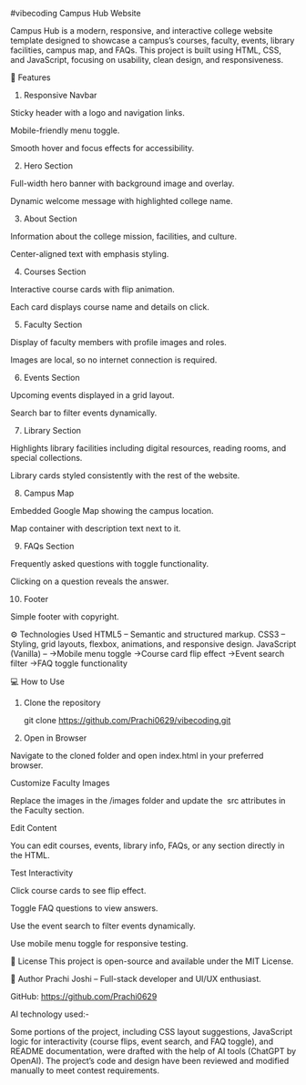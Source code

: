 #vibecoding
Campus Hub Website

Campus Hub is a modern, responsive, and interactive college website template designed to showcase a campus’s courses, faculty, events, library facilities, campus map, and FAQs. This project is built using HTML, CSS, and JavaScript, focusing on usability, clean design, and responsiveness.

📂 Features
1. Responsive Navbar

Sticky header with a logo and navigation links.

Mobile-friendly menu toggle.

Smooth hover and focus effects for accessibility.

2. Hero Section

Full-width hero banner with background image and overlay.

Dynamic welcome message with highlighted college name.

3. About Section

Information about the college mission, facilities, and culture.

Center-aligned text with emphasis styling.

4. Courses Section

Interactive course cards with flip animation.

Each card displays course name and details on click.

5. Faculty Section

Display of faculty members with profile images and roles.

Images are local, so no internet connection is required.

6. Events Section

Upcoming events displayed in a grid layout.

Search bar to filter events dynamically.

7. Library Section

Highlights library facilities including digital resources, reading rooms, and special collections.

Library cards styled consistently with the rest of the website.

8. Campus Map

Embedded Google Map showing the campus location.

Map container with description text next to it.

9. FAQs Section

Frequently asked questions with toggle functionality.

Clicking on a question reveals the answer.

10. Footer

Simple footer with copyright.

⚙️ Technologies Used
HTML5 – Semantic and structured markup.
CSS3 – Styling, grid layouts, flexbox, animations, and responsive design.
JavaScript (Vanilla) –
->Mobile menu toggle
->Course card flip effect
->Event search filter
->FAQ toggle functionality

💻 How to Use
1. Clone the repository

   git clone https://github.com/Prachi0629/vibecoding.git

2. Open in Browser

Navigate to the cloned folder and open index.html in your preferred browser.

Customize Faculty Images

Replace the images in the /images folder and update the <img> src attributes in the Faculty section.

Edit Content

You can edit courses, events, library info, FAQs, or any section directly in the HTML.

Test Interactivity

Click course cards to see flip effect.

Toggle FAQ questions to view answers.

Use the event search to filter events dynamically.

Use mobile menu toggle for responsive testing.

📜 License
This project is open-source and available under the MIT License.

👤 Author
Prachi Joshi – Full-stack developer and UI/UX enthusiast.

GitHub: https://github.com/Prachi0629

AI technology used:-

Some portions of the project, including CSS layout suggestions, JavaScript logic for interactivity (course flips, event search, and FAQ toggle), and README documentation, were drafted with the help of AI tools (ChatGPT by OpenAI). The project’s code and design have been reviewed and modified manually to meet contest requirements.
